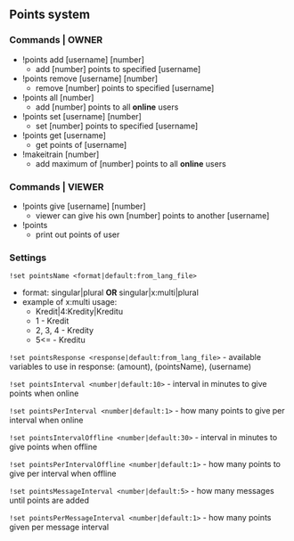 ## Points system
### Commands | OWNER
- !points add [username] [number]
    - add [number] points to specified [username]
- !points remove [username] [number]
    - remove [number] points to specified [username]
- !points all [number]
    - add [number] points to all **online** users
- !points set [username] [number]
    - set [number] points to specified [username]
- !points get [username]
    - get points of [username]
- !makeitrain [number]
    - add maximum of [number] points to all **online** users

### Commands | VIEWER
- !points give [username] [number]
    - viewer can give his own [number] points to another [username]
- !points
    - print out points of user

### Settings
`!set pointsName <format|default:from_lang_file>`
  - format: singular|plural **OR** singular|x:multi|plural
  - example of x:multi usage:
    - Kredit|4:Kredity|Kreditu
    - 1 - Kredit
    - 2, 3, 4 - Kredity
    - 5<= - Kreditu

`!set pointsResponse <response|default:from_lang_file>` - available variables to use in response: (amount), (pointsName), (username)

`!set pointsInterval <number|default:10>` - interval in minutes to give points when online

`!set pointsPerInterval <number|default:1>` - how many points to give per interval when online

`!set pointsIntervalOffline <number|default:30>` - interval in minutes to give points when offline

`!set pointsPerIntervalOffline <number|default:1>` - how many points to give per interval when offline

`!set pointsMessageInterval <number|default:5>` - how many messages until points are added

`!set pointsPerMessageInterval <number|default:1>` - how many points given per message interval